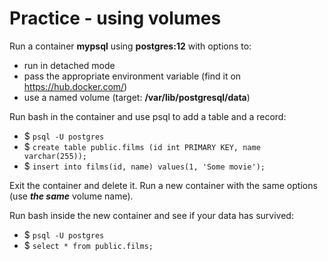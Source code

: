# Practice - using volumes

Run a container **mypsql** using **postgres:12** with options to:
 - run in detached mode
 - pass the appropriate environment variable (find it on https://hub.docker.com/)
 - use a named volume (target: **/var/lib/postgresql/data**)

Run bash in the container and use psql to add a table and a record:
 - $ `psql -U postgres`
 - $ `create table public.films (id int PRIMARY KEY, name varchar(255));`
 - $ `insert into films(id, name) values(1, 'Some movie');`

Exit the container and delete it. Run a new container with the same options (use ***the same*** volume name).

Run bash inside the new container and see if your data has survived:
 - $ `psql -U postgres`
 - $ `select * from public.films;`
